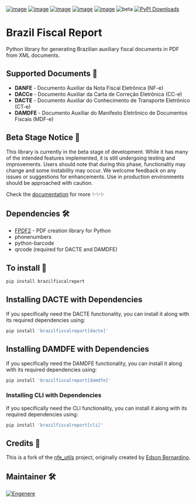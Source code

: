 [![image](https://github.com/engenere/BrazilFiscalReport/workflows/tests/badge.svg)](https://github.com/Engenere/BrazilFiscalReport/actions)
[![image](https://codecov.io/gh/engenere/BrazilFiscalReport/branch/main/graph/badge.svg)](https://app.codecov.io/gh/Engenere/BrazilFiscalReport)
[![image](https://img.shields.io/github/languages/top/Engenere/brazilfiscalreport)](https://pypi.org/project/BrazilFiscalReport/)
[![image](https://img.shields.io/pypi/v/brazilfiscalreport.svg)](https://pypi.org/project/BrazilFiscalReport/)
[![image](https://img.shields.io/pypi/l/brazilfiscalreport)](https://github.com/Engenere/BrazilFiscalReport/blob/main/LICENSE)
![beta](https://img.shields.io/badge/status-beta-orange)
[![PyPI Downloads](https://static.pepy.tech/badge/brazilfiscalreport)](https://pepy.tech/projects/brazilfiscalreport)

# Brazil Fiscal Report

Python library for generating Brazilian auxiliary fiscal documents in PDF from XML documents.

## Supported Documents 📄

- **DANFE** - Documento Auxiliar da Nota Fiscal Eletrônica (NF-e)
- **DACCe** - Documento Auxiliar da Carta de Correção Eletrônica (CC-e)
- **DACTE** - Documento Auxiliar do Conhecimento de Transporte Eletrônico (CT-e)
- **DAMDFE** - Documento Auxiliar do Manifesto Eletrônico de Documentos Fiscais (MDF-e)

## Beta Stage Notice 🚧

This library is currently in the beta stage of development. While it has many of the intended features implemented, it is still undergoing testing and improvements. Users should note that during this phase, functionality may change and some instability may occur. We welcome feedback on any issues or suggestions for enhancements. Use in production environments should be approached with caution.

Check the [documentation](https://engenere.github.io/BrazilFiscalReport/) for more ✨✨✨

## Dependencies 🛠️

- [FPDF2](https://github.com/py-pdf/fpdf2) - PDF creation library for Python
- phonenumbers
- python-barcode
- qrcode (required for DACTE and DAMDFE)

## To install 🔧

```bash
pip install brazilfiscalreport
```

## Installing DACTE with Dependencies
If you specifically need the DACTE functionality, you can install it along with its required dependencies using:

```bash
pip install 'brazilfiscalreport[dacte]'
```

## Installing DAMDFE with Dependencies
If you specifically need the DAMDFE functionality, you can install it along with its required dependencies using:

```bash
pip install 'brazilfiscalreport[damdfe]'
```

### Installing CLI with Dependencies
If you specifically need the CLI functionality, you can install it along with its required dependencies using:

```bash
pip install 'brazilfiscalreport[cli]'
```

## Credits 🙌
This is a fork of the [nfe_utils](https://github.com/edsonbernar/nfe_utils) project, originally created by [Edson Bernardino](https://github.com/edsonbernar).

## Maintainer 🛠️
[![Engenere](https://storage.googleapis.com/eng-imagens/logo-fundo-preto.webp)]([#](https://engenere.one/))
